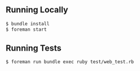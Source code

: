 ## Running Locally

```bash
$ bundle install
$ foreman start
````

## Running Tests

```bash
$ foreman run bundle exec ruby test/web_test.rb
```
